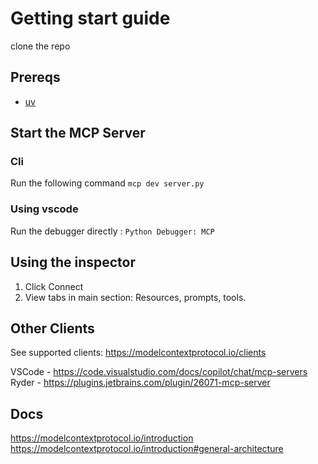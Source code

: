 # Getting start guide

clone the repo

## Prereqs
* [uv](https://docs.astral.sh/uv/getting-started/installation/#__tabbed_1_1)

## Start the MCP Server

### Cli

Run the following command `mcp dev server.py`

### Using vscode

Run the debugger directly : `Python Debugger: MCP`

## Using the inspector

1. Click Connect
2. View tabs in main section: Resources, prompts, tools.

## Other Clients
See supported clients:
https://modelcontextprotocol.io/clients

VSCode - https://code.visualstudio.com/docs/copilot/chat/mcp-servers
Ryder - https://plugins.jetbrains.com/plugin/26071-mcp-server

## Docs

https://modelcontextprotocol.io/introduction
https://modelcontextprotocol.io/introduction#general-architecture